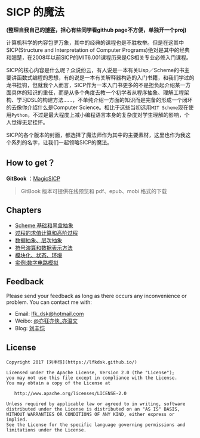 # SICP 的魔法

**(整理自我自己的[博客](https://lfkdsk.github.io)，担心有些同学看github page不方便，单独开一个proj)**

计算机科学的内容包罗万象，其中的经典的课程也是不胜枚举。但是在这其中SICP(Structure and Interpretation of Computer Programs)绝对是其中的经典和翘楚，在2008年以前SICP的MIT6.001课程历来是CS相关专业必修入门课程。

SICP的核心内容是什么呢？众说纷云，有人说是一本有关Lisp／Scheme的书主要讲函数式编程的思想，有的说是一本有关解释器构造的入门书籍，和我们学过的龙书挂钩，但就我个人而言，SICP作为一本入门书更多的不是担负起介绍某一方面具体的知识的重任，而是从多个角度去教一个初学者从程序抽象、理解工程架构、学习DSL的构建方法......，不单纯介绍一方面的知识而是完备的形成一个闭环的去像你介绍什么是Computer Science。相比于这些当初选用`MIT Scheme`现在使用`Python`，不过是最大程度上减小编程语言本身的复杂度对学生理解的影响，个人觉得无足挂怀。

SICP的各个版本的封面，都选择了魔法师作为其中的主要素材，这里也作为我这个系列的名字，让我们一起领略SICP的魔法。

## How to get？

**GitBook** ：[MagicSICP](https://www.gitbook.com/book/lfkdsk/magicsicp/details)

> GitBook 版本可提供在线预览和 pdf、epub、mobi 格式的下载

## Chapters

* [Scheme 基础和黑盒抽象](page/learn_sicp_0.md)
* [过程的求值计算和高阶过程](page/learn_sicp_1.md)
* [数据抽象、层次抽象](page/learn_sicp_2.md)
* [符号演算和数据表示方法](page/learn_sicp_3.md)
* [模块化、状态、环境](page/learn_sicp_4.md)
* [实例:数字电路模拟](page/learn_sicp_5.md)


## Feedback    
Please send your feedback as long as there occurs any inconvenience or problem. You can contact me with:
* Email: lfk_dsk@hotmail.com  
* Weibo: [@亦狂亦侠_亦温文](http://www.weibo.com/u/2443510260)  
* Blog:  [刘丰恺](https://lfkdsk.github.io/)  

## License

    Copyright 2017 [刘丰恺](https://lfkdsk.github.io/)

    Licensed under the Apache License, Version 2.0 (the "License");
    you may not use this file except in compliance with the License.
    You may obtain a copy of the License at
    
       http://www.apache.org/licenses/LICENSE-2.0
    
    Unless required by applicable law or agreed to in writing, software
    distributed under the License is distributed on an "AS IS" BASIS,
    WITHOUT WARRANTIES OR CONDITIONS OF ANY KIND, either express or implied.
    See the License for the specific language governing permissions and
    limitations under the License.
